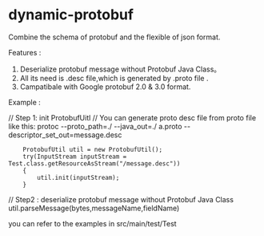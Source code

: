 # dynamic-protobuf
Combine the schema of protobuf and the flexible of json format. 

Features :
1. Deserialize protobuf message without Protobuf Java Class。
2. All its need is .desc file,which is generated by .proto file .
3. Campatibale with Google protobuf 2.0 & 3.0 format. 



Example : 

// Step 1: init ProtobufUitl
// You can generate proto desc file from proto file like this: protoc --proto_path=./  --java_out=./ a.proto --descriptor_set_out=message.desc
        
        ProtobufUtil util = new ProtobufUtil();
        try(InputStream inputStream = Test.class.getResourceAsStream("/message.desc"))
        {
            util.init(inputStream);
        }
        
// Step2 : deserialize protobuf message without Protobuf Java Class
util.parseMessage(bytes,messageName,fieldName)

you can refer to the examples in src/main/test/Test
